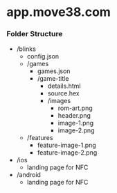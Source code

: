 # app.move38.com

### Folder Structure
- /blinks
  - config.json
  - /games
    - games.json
    - /game-title
      - details.html
      - source.hex
      - /images
        - rom-art.png
        - header.png
        - image-1.png
        - image-2.png
   - /features
     - feature-image-1.png
     - feature-image-2.png     
- /ios
  - landing page for NFC
- /android
  - landing page for NFC
